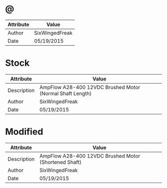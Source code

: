 # @
| Attribute | Value |
| ---  | ---     |
| Author | SixWingedFreak |
| Date | 05/19/2015 |
# Stock
| Attribute | Value |
| ---  | ---     |
| Description | AmpFlow A28-400 12VDC Brushed Motor (Normal Shaft Length) |
| Author | SixWingedFreak |
| Date | 05/19/2015 |
# Modified
| Attribute | Value |
| ---  | ---     |
| Description | AmpFlow A28-400 12VDC Brushed Motor (Shortened Shaft) |
| Author | SixWingedFreak |
| Date | 05/19/2015 |
